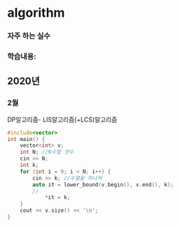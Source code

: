 # algorithm



### 자주 하는 실수





### 

### 학습내용:

## 2020년



### 2월 

DP알고리즘- LIS알고리즘(+LCS)알고리즘

```cpp
#include<vector>
int main() {
	vector<int> v;
	int N; //N수열 갯수
	cin >> N;
	int k;
	for (int i = 0; i < N; i++) {
		cin >> k; //수열을 하나씩
		auto it = lower_bound(v.begin(), v.end(), k);
        //
			*it = k;
	}
	cout << v.size() << '\n';	
}






```

